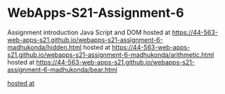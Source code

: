 # WebApps-S21-Assignment-6
Assignment introduction Java Script and DOM
hosted at https://44-563-web-apps-s21.github.io/webapps-s21-assignment-6-madhukonda/hidden.html
hosted at https://44-563-web-apps-s21.github.io/webapps-s21-assignment-6-madhukonda/arithmetic.html
hosted at https://44-563-web-apps-s21.github.io/webapps-s21-assignment-6-madhukonda/bear.html

[hosted at](https://44-563-web-apps-s21.github.io/webapps-s21-assignment-6-madhukonda/hidden.html)
